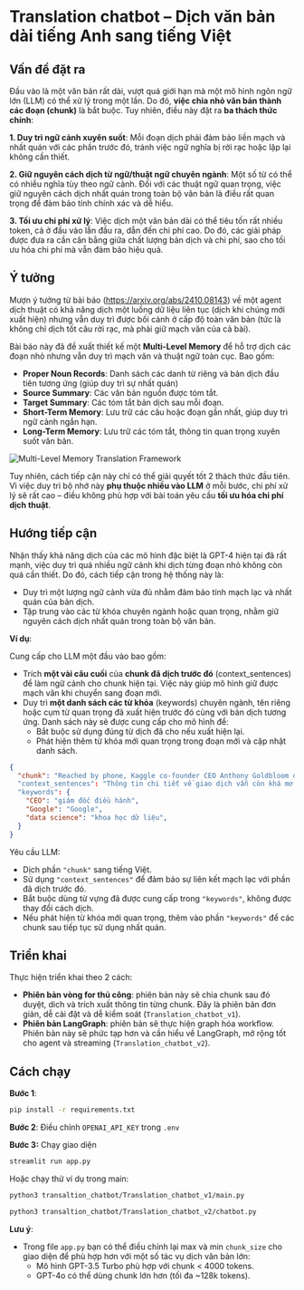 # Translation chatbot – Dịch văn bản dài tiếng Anh sang tiếng Việt

## Vấn đề đặt ra
Đầu vào là một văn bản rất dài, vượt quá giới hạn mà một mô hình ngôn ngữ lớn (LLM) có thể xử lý trong một lần. Do đó, **việc chia nhỏ văn bản thành các đoạn (chunk)** là bắt buộc. Tuy nhiên, điều này đặt ra **ba thách thức chính**:

**1. Duy trì ngữ cảnh xuyên suốt**: Mỗi đoạn dịch phải đảm bảo liền mạch và nhất quán với các phần trước đó, tránh việc ngữ nghĩa bị rời rạc hoặc lặp lại không cần thiết.

**2. Giữ nguyên cách dịch từ ngữ/thuật ngữ chuyên ngành**: Một số từ có thể có nhiều nghĩa tùy theo ngữ cảnh. Đối với các thuật ngữ quan trọng, việc giữ nguyên cách dịch nhất quán trong toàn bộ văn bản là điều rất quan trọng để đảm bảo tính chính xác và dễ hiểu.

**3. Tối ưu chi phí xử lý**: Việc dịch một văn bản dài có thể tiêu tốn rất nhiều token, cả ở đầu vào lẫn đầu ra, dẫn đến chi phí cao. Do đó, các giải pháp được đưa ra cần cân bằng giữa chất lượng bản dịch và chi phí, sao cho tối ưu hóa chi phí mà vẫn đảm bảo hiệu quả.

## Ý tưởng

Mượn ý tưởng từ bài báo (https://arxiv.org/abs/2410.08143) về một agent dịch thuật có khả năng dịch một luồng dữ liệu liên tục (dịch khi chúng mới xuất hiện) nhưng vẫn duy trì được bối cảnh ở cấp độ toàn văn bản (tức là không chỉ dịch tốt câu rời rạc, mà phải giữ mạch văn của cả bài). 

Bài báo này đã đề xuất thiết kế một **Multi-Level Memory** để hỗ trợ dịch các đoạn nhỏ nhưng vẫn duy trì mạch văn và thuật ngữ toàn cục. Bao gồm:
- **Proper Noun Records**: Danh sách các danh từ riêng và bản dịch đầu tiên tương ứng (giúp duy trì sự nhất quán)
- **Source Summary**: Các văn bản nguồn được tóm tắt.
- **Target Summary**: Các tóm tắt bản dịch sau mỗi đoạn.
- **Short-Term Memory**: Lưu trữ các câu hoặc đoạn gần nhất, giúp duy trì ngữ cảnh ngắn hạn.
- **Long-Term Memory**: Lưu trữ các tóm tắt, thông tin quan trọng xuyên suốt văn bản.

![Multi-Level Memory Translation Framework](./image/232f8741-a7c7-48bd-827d-7afbc7d90696.png)


Tuy nhiên, cách tiếp cận này chỉ có thể giải quyết tốt 2 thách thức đầu tiên. Vì việc duy trì bộ nhớ này **phụ thuộc nhiều vào LLM** ở mỗi bước, chi phí xử lý sẽ rất cao – điều không phù hợp với bài toán yêu cầu **tối ưu hóa chi phí dịch thuật**.

## Hướng tiếp cận

Nhận thấy khả năng dịch của các mô hình đặc biệt là GPT-4 hiện tại đã rất mạnh, việc duy trì quá nhiều ngữ cảnh khi dịch từng đoạn nhỏ không còn quá cần thiết. Do đó, cách tiếp cận trong hệ thống này là:
- Duy trì một lượng ngữ cảnh vừa đủ nhằm đảm bảo tính mạch lạc và nhất quán của bản dịch.
- Tập trung vào các từ khóa chuyên ngành hoặc quan trọng, nhằm giữ nguyên cách dịch nhất quán trong toàn bộ văn bản.

**Ví dụ**: 

Cung cấp cho LLM một đầu vào bao gồm:
- Trích **một vài câu cuối** của **chunk đã dịch trước đó** (context_sentences) để làm ngữ cảnh cho chunk hiện tại. Việc này giúp mô hình giữ được mạch văn khi chuyển sang đoạn mới.
- Duy trì **một danh sách các từ khóa** (keywords) chuyên ngành, tên riêng hoặc cụm từ quan trọng đã xuất hiện trước đó cùng với bản dịch tương ứng. Danh sách này sẽ được cung cấp cho mô hình để:
  - Bắt buộc sử dụng đúng từ dịch đã cho nếu xuất hiện lại.
  - Phát hiện thêm từ khóa mới quan trọng trong đoạn mới và cập nhật danh sách.
```json
{
  "chunk": "Reached by phone, Kaggle co-founder CEO Anthony Goldbloom declined to deny that the acquisition is happening..."
  "context_sentences": "Thông tin chi tiết về giao dịch vẫn còn khá mơ hồ, nhưng vì Google sẽ tổ chức hội nghị Cloud Next tại San Francisco vào tuần này nên thông báo chính thức có thể sẽ được đưa ra sớm nhất là   vào ngày mai."
  "keywords": {
    "CEO": "giám đốc điều hành",
    "Google": "Google",
    "data science": "khoa học dữ liệu",
  }
}
```
Yêu cầu LLM:
- Dịch phần `"chunk"` sang tiếng Việt.
- Sử dụng `"context_sentences"` để đảm bảo sự liên kết mạch lạc với phần đã dịch trước đó.
- Bắt buộc dùng từ vựng đã được cung cấp trong `"keywords"`, không được thay đổi cách dịch.
-	Nếu phát hiện từ khóa mới quan trọng, thêm vào phần `"keywords"` để các chunk sau tiếp tục sử dụng nhất quán.

## Triển khai

Thực hiện triển khai theo 2 cách:
- **Phiên bản vòng for thủ công**: phiên bản này sẽ chia chunk sau đó duyệt, dich và trích xuất thông tin từng chunk. Đây là phiên bản đơn giản, dễ cài đặt và dễ kiểm soát (`Translation_chatbot_v1`).
- **Phiên bản LangGraph**: phiên bản sẽ thực hiện graph hóa workflow. Phiên bản này sẽ phức tạp hơn và cần hiểu về LangGraph, mở rộng tốt cho agent và streaming (`Translation_chatbot_v2`).

## Cách chạy

**Bước 1**: 

```bash
pip install -r requirements.txt
```

**Bước 2**: Điều chỉnh `OPENAI_API_KEY` trong `.env`


**Bước 3:** Chạy giao diện

```bash
streamlit run app.py
```

Hoặc chạy thử ví dụ trong main:

```bash
python3 transaltion_chatbot/Translation_chatbot_v1/main.py
```

```bash
python3 transaltion_chatbot/Translation_chatbot_v2/chatbot.py
```

**Lưu ý**:
- Trong file `app.py` bạn có thể điều chỉnh lại max và min `chunk_size` cho giao diện để phù hợp hơn với một số tác vụ dịch văn bản lớn:
  - Mô hình GPT-3.5 Turbo phù hợp với chunk < 4000 tokens.
  - GPT-4o có thể dùng chunk lớn hơn (tối đa ~128k tokens).
